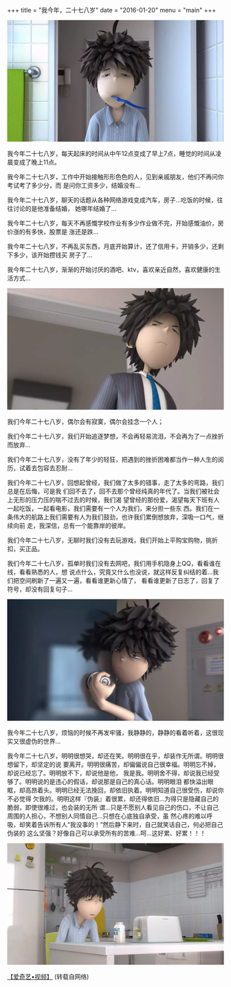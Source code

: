 +++
title = "我今年，二十七八岁"
date = "2016-01-20"
menu = "main"
+++

![](/images/post/20160120170100.webp)   

我今年二十七八岁，每天起床的时间从中午12点变成了早上7点，睡觉的时间从凌晨变成了晚上11点。  

我今年二十七八岁，工作中开始接触形形色色的人，见到亲戚朋友，他们不再问你考试考了多少分，而
是问你工资多少，结婚没有...

我今年二十七八岁，聊天的话题从各种网络游戏变成汽车，房子…吃饭的时候，往往讨论的是他准备结婚，
她哪年结婚了…

我今年二十七八岁，每天不再感慨学校作业有多少作业做不完，开始感慨油价，房价涨的有多快，股票是
涨还是跌…

我今年二十七八岁，不再乱买东西，月底开始算计，还了信用卡，开销多少，还剩下多少，该开始攒钱买
房子了…

我今年二十七八岁，渐渐的开始讨厌的酒吧、ktv，喜欢亲近自然，喜欢健康的生活方式…

![](/images/post/20160120170102.webp)   

我们今年二十七八岁，偶尔会有寂寞，偶尔会挂念一个人；

我们今年二十七八岁，我们开始追逐梦想，不会再轻易流泪，不会再为了一点挫折而放弃…

我们今年二十七八岁，没有了年少的轻狂，把遇到的挫折困难都当作一种人生的阅历，试着去包容去忍耐…

我们今年二十七八岁，回想起曾经，我们做了太多的错事，走了太多的弯路，我们总是在后悔，可是我
们回不去了，回不去那个曾经纯真的年代了。当我们被社会上无形的压力压的喘不过去的时候，我们渴
望曾经的那份爱，渴望每天下班有人一起吃饭，一起看电影，我们需要有一个人为我们，来分担一些东
西。我们在一条伟大的航路上我们需要有人为我们鼓劲，也许我们累倒想放弃，深吸一口气，继续向前
走，我深信，总有一个能靠岸的彼岸。

我们今年二十七八岁，无聊时我们没有去玩游戏，我们开始上平购宝购物，挑折扣，买正品。

我们今年二十七八岁，孤单时我们没有去网吧，我们用手机隐身上QQ，看看谁在线，看看熟悉的人，想
说点什么，究竟又什么也没说，就这样反复纠结的着…我们把空间刷新了一遍又一遍，看看谁更新心情了，
看看谁更新了日志了，回复了符号，却没有回复句子…

![](/images/post/20160120170103.webp)

我今年二十七八岁，烦恼的时候不再发牢骚，我静静的，静静的看着听着，这很现实又很虚伪的世界…

我今年二十七八岁，明明很想哭，却还在笑。明明很在乎，却装作无所谓。明明很想留下，却坚定的说
要离开。明明很痛苦，却偏偏说自己很幸福。明明忘不掉，却说已经忘了。明明放不下，却说他是他，
我是我。明明舍不得，却说我已经受够了。明明说的是违心的假话，却说那是自己的真心话。明明眼泪
都快溢出眼眶，却高昂着头。明明已经无法挽回，却依旧执着。明明知道自己很受伤，却说你不必觉得
欠我的。明明这样『伪装』着很累，却还得依旧…为得只是隐藏自己的脆弱，即使很难过，也会装的无所
谓…只是不愿别人看见自己的伤口，不让自己周围的人担心，不想别人同情自己…只想在心底独自承受，虽
然心疼的难以呼吸，却笑着告诉所有人“我没事的！”然后静下来时，自己就笑话自己，何必把自己伪装的
这么坚强？好像自己可以承受所有的苦难…呵…这好累、好累！！！

![](/images/post/20160120170101.webp)   

[【爱奇艺&bull;视频】](http://www.iqiyi.com/w_19rrbsyvtp.html "我今年二十七八岁")
(转载自网络)
